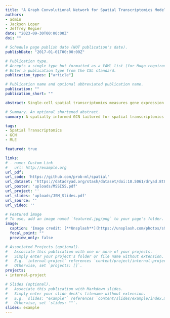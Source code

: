 ```yaml
---
title: "A Graph Convolutional Network for Spatial Transcriptomics Modelling"
authors:
- admin
- Jackson Loper
- Jeffrey Regier
date: "2023-09-30T00:00:00Z"
doi: ""

# Schedule page publish date (NOT publication's date).
publishDate: "2017-01-01T00:00:00Z"

# Publication type.
# Accepts a single type but formatted as a YAML list (for Hugo requirements).
# Enter a publication type from the CSL standard.
publication_types: ["article"]

# Publication name and optional abbreviated publication name.
publication: ""
publication_short: ""

abstract: Single-cell spatial transcriptomics measures gene expression for individual cells and the positions of these cells within a tissue sample.  This data provides a new lens for studying cell-cell communication, but how to most efficiently use this data for inferential purposes is still being investigated. How cells interact with their neighbors can be investigated by comparing models where cells are aware of their neighbors against models where cells are not aware of their neighbors. Posing paired models offers one way to interpret spatial transcriptomics data, but this approach can fail when prediction algorithms are insufficiently flexible, either due to a reliance on fixed-dimensional neighboring expression encodings as model inputs or due to the limited expressivity of the prediction rule that maps neighborhood encodings to predictions. To obtain a sufficiently flexible model, we developed DeepST, a graph convolutional network that learns on graphs defined from spatial transcriptomics data sets.  The contrast between DeepST's predictions and the predictions from a baseline regressor lacking access to cell neighborhood information provides insights into how cells interact. 

# Summary. An optional shortened abstract.
summary: A spatially informed GCN tailored for spatial transcriptomics data. Incorporating expression information from neighboring cells is an open problem and we attempt to leverage deep graph convolutional networks to maximize response expression likelihoods.

tags:
- Spatial Transcriptomics
- GCN
- MLE

featured: true

links:
# - name: Custom Link
#   url: http://example.org
url_pdf: 
url_code: 'https://github.com/prob-ml/spatial'
url_dataset: 'https://datadryad.org/stash/dataset/doi:10.5061/dryad.8t8s248'
url_poster: 'uploads/MSSISS.pdf'
url_project: ''
url_slides: 'uploads/JSM_Slides.pdf'
url_source: ''
url_video: ''

# Featured image
# To use, add an image named `featured.jpg/png` to your page's folder. 
image:
  caption: 'Image credit: [**Unsplash**](https://unsplash.com/photos/s9CC2SKySJM)'
  focal_point: ""
  preview_only: false

# Associated Projects (optional).
#   Associate this publication with one or more of your projects.
#   Simply enter your project's folder or file name without extension.
#   E.g. `internal-project` references `content/project/internal-project/index.md`.
#   Otherwise, set `projects: []`.
projects:
- internal-project

# Slides (optional).
#   Associate this publication with Markdown slides.
#   Simply enter your slide deck's filename without extension.
#   E.g. `slides: "example"` references `content/slides/example/index.md`.
#   Otherwise, set `slides: ""`.
slides: example
---
```

